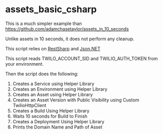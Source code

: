 # assets_basic_csharp

This is a much simpler example than https://github.com/adamchasetaylor/assets_in_10_seconds

Unlike assets in 10 seconds, it does not perform any cleanup.

This script relies on [RestSharp](http://restsharp.org/) and [Json.NET](https://www.newtonsoft.com/json)

This script reads TWILO_ACCOUNT_SID and TWILIO_AUTH_TOKEN from your environment.

Then the script does the following:

1. Creates a Service using Helper Library
2. Creates an Environment using Helper Library
3. Creates an Asset using Helper Library
4. Creates an Asset Version with Public Visibility using Custom TwilioHttpClient
5. Creates a Build Using Helper Library
6. Waits 10 seconds for Build to Finish
7. Creates a Deployment Using Helper Library
8. Prints the Domain Name and Path of Asset
